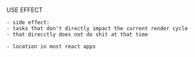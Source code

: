 USE EFFECT

    - side effect:
    - tasks that don't directly impact the current render cycle
    - that direcctly does not do shit at that time

    - location in most react apps